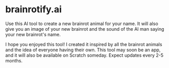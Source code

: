 # brainrotify.ai
Use this AI tool to create a new brainrot animal for your name. It will also give you an image of your new brainrot and the sound of the AI man saying your new brainrot's name.

I hope you enjoyed this tool! I created it inspired by all the brainrot animals and the idea of everyone having their own. This tool may soon be an app, and it will also be available on Scratch someday. Expect updates every 2-5 months.
